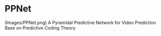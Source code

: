 # PPNet
(Images/PPNet.png)
A Pyramidal Predictive Network for Video Prediction Base on Predictive Coding Theory

